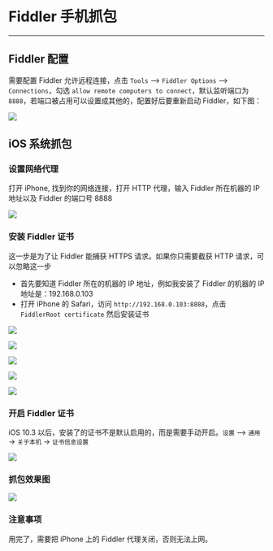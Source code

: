 # Fiddler 手机抓包

---

## Fiddler 配置

需要配置 Fiddler 允许远程连接，点击 `Tools` --> `Fiddler Options` --> `Connections`，勾选 `allow remote computers to connect`，默认监听端口为 `8888`，若端口被占用可以设置成其他的，配置好后要重新启动 Fiddler，如下图：

![](/assets/Lusifer1517161191.png)

## iOS 系统抓包

### 设置网络代理

打开 iPhone, 找到你的网络连接，打开 HTTP 代理，输入 Fiddler 所在机器的 IP 地址以及 Fiddler 的端口号 8888

![](/assets/IMG_0412.PNG)

### 安装 Fiddler 证书

这一步是为了让 Fiddler 能捕获 HTTPS 请求。如果你只需要截获 HTTP 请求，可以忽略这一步

* 首先要知道 Fiddler 所在的机器的 IP 地址，例如我安装了 Fiddler 的机器的 IP 地址是：192.168.0.103
* 打开 iPhone 的 Safari，访问 `http://192.168.0.103:8888`，点击 `FiddlerRoot certificate` 然后安装证书

![](/assets/IMG_0413.PNG)

![](/assets/IMG_0414.PNG)

![](/assets/IMG_0415.PNG)

![](/assets/IMG_0416.PNG)

![](/assets/IMG_0417.PNG)

### 开启 Fiddler 证书

iOS 10.3 以后，安装了的证书不是默认启用的，而是需要手动开启。`设置` --> `通用` -> `关于本机` -> `证书信息设置`

![](/assets/IMG_0418.PNG)

### 抓包效果图

![](/assets/Lusifer1517163431.png)

### 注意事项

用完了，需要把 iPhone 上的 Fiddler 代理关闭，否则无法上网。

